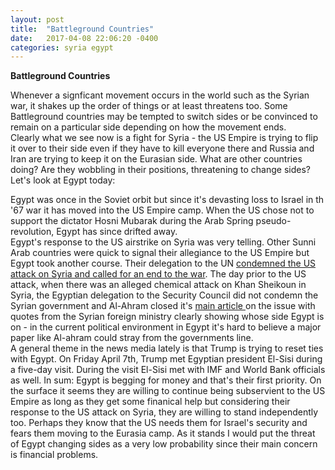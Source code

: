 ```yaml
---
layout: post
title:  "Battleground Countries"
date:   2017-04-08 22:06:20 -0400
categories: syria egypt
---
```


**Battleground Countries**

Whenever a signficant movement occurs in the world such as the Syrian war, it shakes up the order of things or at least threatens too.  Some Battleground countries may be tempted to switch sides or be convinced to remain on a particular side depending on how the movement ends.  
Clearly what we see now is a fight for Syria - the US Empire is trying to flip it over to their side even if they have to kill everyone there and Russia and Iran are trying to keep it on the Eurasian side. 
What are other countries doing?  Are they wobbling in their positions, threatening to change sides?  Let's look at Egypt today:

<!--excerpt-->

Egypt was once in the Soviet orbit but since it's devasting loss to Israel in th '67 war it has moved into the US Empire camp.  When the US chose not to support the dictator Hosni Mubarak during the Arab Spring pseudo-revolution, Egypt has since drifted away.  
Egypt's response to the US airstrike on Syria was very telling.  Other Sunni Arab countries were quick to signal their allegiance to the US Empire but Egypt took another course.  Their delegation to the UN [condemned the US attack on Syria and called for an end to the war](https://www.almasdarnews.com/article/egypt-defies-arab-league-condemn-syria-attack/ "Al-masdar: Egypt defies Arab League").  The day prior to the US attack, when there was an alleged chemical attack on Khan Sheikoun in Syria, the Egyptian delegation to the Security Council did not condemn the Syrian government and Al-Ahram closed it's [main article ](http://english.ahram.org.eg/NewsContent/1/64/262437/Egypt/Politics-/Egypt-says-polarisation-in-UN-over-Idlib-attack-hu.aspx "Al-ahram: Egypt sayls polarization in UN ... hurst Syrian people")on the issue with quotes from the Syrian foreign ministry clearly showing whose side Egypt is on - in the current political environment in Egypt it's hard to believe a major paper like Al-ahram could stray from the governments line.  
A general theme in the news media lately is that Trump is trying to reset ties with Egypt. On Friday April 7th, Trump met Egyptian president El-Sisi during a five-day visit. During the visit El-Sisi met with IMF and World Bank officials as well.  In sum: Egypt is begging for money and that's their first priority.  On the surface it seems they are willing to continue being subservient to the US Empire as long as they get some finanical help but considering their response to the US attack on Syria, they are willing to stand independently too.  Perhaps they know that the US needs them for Israel's security and fears them moving to the Eurasia camp.  As it stands I would put the threat of Egypt changing sides as a very low probability since their main concern is financial problems. 
